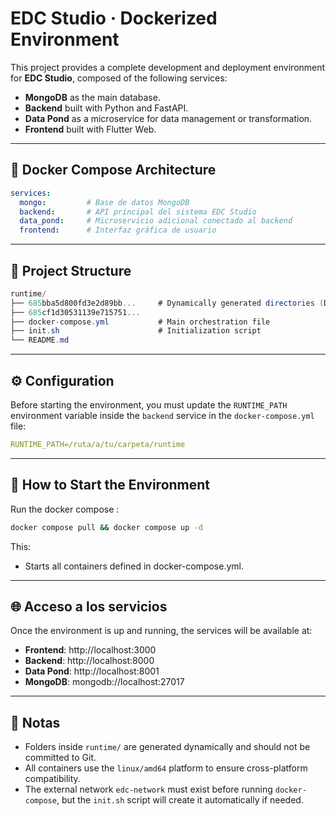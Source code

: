 # EDC Studio · Dockerized Environment

This project provides a complete development and deployment environment for **EDC Studio**, composed of the following services:

- **MongoDB** as the main database.
- **Backend** built with Python and FastAPI.
- **Data Pond** as a microservice for data management or transformation.
- **Frontend** built with Flutter Web.

---

## 🐳 Docker Compose Architecture

```yaml
services:
  mongo:         # Base de datos MongoDB
  backend:       # API principal del sistema EDC Studio
  data_pond:     # Microservicio adicional conectado al backend
  frontend:      # Interfaz gráfica de usuario
```
---

## 📁 Project Structure

```csharp
runtime/
├── 685bba5d800fd3e2d89bb...     # Dynamically generated directories (DO NOT commit to Git)
├── 685cf1d30531139e715751...
├── docker-compose.yml           # Main orchestration file
├── init.sh                      # Initialization script
└── README.md                    
```

---

## ⚙️ Configuration

Before starting the environment, you must update the `RUNTIME_PATH` environment variable inside the `backend` service in the `docker-compose.yml` file:

```yaml
RUNTIME_PATH=/ruta/a/tu/carpeta/runtime
```

---

## 🚀 How to Start the Environment

Run the docker compose :

```bash
docker compose pull && docker compose up -d
```

This:
- Starts all containers defined in docker-compose.yml.

---

## 🌐 Acceso a los servicios

Once the environment is up and running, the services will be available at:

- **Frontend**: http://localhost:3000
- **Backend**: http://localhost:8000
- **Data Pond**: http://localhost:8001
- **MongoDB**: mongodb://localhost:27017

---

## 📝 Notas

- Folders inside `runtime/` are generated dynamically and should not be committed to Git.
- All containers use the `linux/amd64` platform to ensure cross-platform compatibility.
- The external network `edc-network` must exist before running `docker-compose`, but the `init.sh` script will create it automatically if needed.

